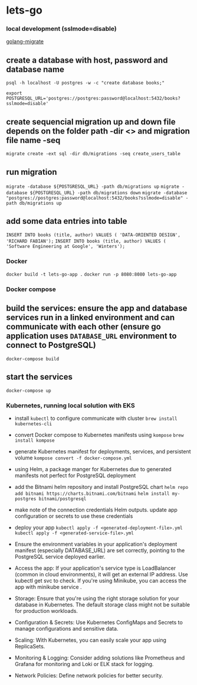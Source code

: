 # lets-go

### local development (sslmode=disable)

[golang-migrate](https://github.com/golang-migrate/migrate/blob/v4.16.2/database/postgres/TUTORIAL.md)

## create a database with host, password and database name

`psql -h localhost -U postgres -w -c "create database books;"`

`export POSTGRESQL_URL='postgres://postgres:password@localhost:5432/books?sslmode=disable'`

## create sequencial migration up and down file depends on the folder path -dir <> and migration file name -seq <name>

`migrate create -ext sql -dir db/migrations -seq create_users_table`

## run migration

`migrate -database ${POSTGRESQL_URL} -path db/migrations up`
`migrate -database ${POSTGRESQL_URL} -path db/migrations down`
`migrate -database "postgres://postgres:password@localhost:5432/books?sslmode=disable" -path db/migrations up`

## add some data entries into table

`INSERT INTO books (title, author) VALUES ( 'DATA-ORIENTED DESIGN', 'RICHARD FABIAN');`
`INSERT INTO books (title, author) VALUES ( 'Software Engineering at Google', 'Winters');`

### Docker

`docker build -t lets-go-app .`
`docker run -p 8080:8080 lets-go-app`

### Docker compose

## build the services: ensure the app and database services run in a linked environment and can communicate with each other (ensure go application uses `DATABASE_URL` environment to connect to PostgreSQL)

`docker-compose build`

## start the services

`docker-compose up`

### Kubernetes, running local solution with EKS

- install `kubectl` to configure communicate with cluster
  `brew install kubernetes-cli`
- convert Docker compose to Kubernetes manifests using `kompose`
  `brew install kompose`
- generate Kubernetes manifest for deployments, services, and persistent volume
  `kompose convert -f docker-compose.yml`
- using Helm, a package manger for Kubernetes due to generated manifests not perfect for PostgreSQL deployment
- add the Bitnami helm repository and install PostgreSQL chart
  `helm repo add bitnami https://charts.bitnami.com/bitnami`
  `helm install my-postgres bitnami/postgresql`
- make note of the connection credentials Helm outputs. update app configuration or secrets to use these credentials
- deploy your app
  `kubectl apply -f <generated-deployment-file>.yml`
  `kubectl apply -f <generated-service-file>.yml`
- Ensure the environment variables in your application's deployment manifest (especially DATABASE_URL) are set correctly, pointing to the PostgreSQL service deployed earlier.
- Access the app: If your application's service type is LoadBalancer (common in cloud environments), it will get an external IP address. Use kubectl get svc to check. If you're using Minikube, you can access the app with minikube service <service-name>.

- Storage: Ensure that you're using the right storage solution for your database in Kubernetes. The default storage class might not be suitable for production workloads.

- Configuration & Secrets: Use Kubernetes ConfigMaps and Secrets to manage configurations and sensitive data.

- Scaling: With Kubernetes, you can easily scale your app using ReplicaSets.

- Monitoring & Logging: Consider adding solutions like Prometheus and Grafana for monitoring and Loki or ELK stack for logging.

- Network Policies: Define network policies for better security.
